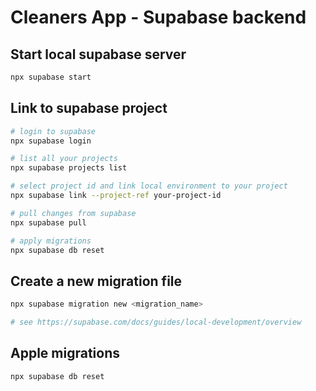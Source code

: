# Cleaners App - Supabase backend

## Start local supabase server

```bash
npx supabase start
```

## Link to supabase project

```bash
# login to supabase
npx supabase login

# list all your projects  
npx supabase projects list

# select project id and link local environment to your project
npx supabase link --project-ref your-project-id

# pull changes from supabase
npx supabase pull

# apply migrations
npx supabase db reset
```

## Create a new migration file

```bash
npx supabase migration new <migration_name>

# see https://supabase.com/docs/guides/local-development/overview
```

## Apple migrations

```bash
npx supabase db reset
```
